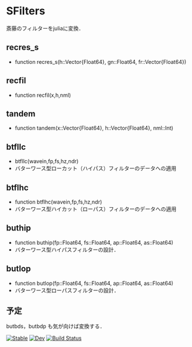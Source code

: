 # SFilters

斎藤のフィルターをjuliaに変換．

## recres_s
* function recres_s(h::Vector{Float64}, gn::Float64, fr::Vector{Float64})

## recfil
* function recfil(x,h,nml)

## tandem
* function tandem(x::Vector{Float64}, h::Vector{Float64}, nml::Int)

## btfllc
* btfllc(wavein,fp,fs,hz,ndr)
* バターワース型ローカット（ハイパス）フィルターのデータへの適用

## btflhc
* function btflhc(wavein,fp,fs,hz,ndr)
* バターワース型ハイカット（ローパス）フィルターのデータへの適用

## buthip
* function buthip(fp::Float64, fs::Float64, ap::Float64, as::Float64)
* バターワース型ハイパスフィルターの設計．

## butlop
* function butlop(fp::Float64, fs::Float64, ap::Float64, as::Float64)
* バターワース型ローパスフィルターの設計．

## 予定

butbds，butbdp も気が向けば変換する．

[![Stable](https://img.shields.io/badge/docs-stable-blue.svg)](https://nmaedajp.github.io/SFilters.jl/stable/)
[![Dev](https://img.shields.io/badge/docs-dev-blue.svg)](https://nmaedajp.github.io/SFilters.jl/dev/)
[![Build Status](https://github.com/nmaedajp/SFilters.jl/actions/workflows/CI.yml/badge.svg?branch=main)](https://github.com/nmaedajp/SFilters.jl/actions/workflows/CI.yml?query=branch%3Amain)
